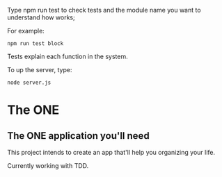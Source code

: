 Type npm run test to check tests and the module name you want to understand how works;

For example:

`npm run test block`

Tests explain each function in the system.

To up the server, type:

`node server.js`


# The ONE
## The ONE application you'll need

This project intends to create an app that'll help you organizing your life.

Currently working with TDD.